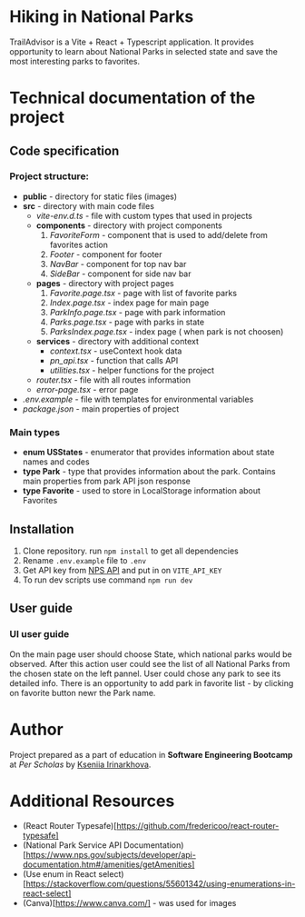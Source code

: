 # Hiking in National Parks

TrailAdvisor is a Vite + React + Typescript application. It provides opportunity to learn about National Parks in selected state and save the most interesting parks to favorites.

# Technical documentation of the project
## Code specification
### Project structure:
- **public** - directory for static files (images)
- **src** - directory with main code files
    - *vite-env.d.ts* - file with custom types that used in projects    
    - **components** - directory with project components
        1) *FavoriteForm* - component that is used to add/delete from favorites action
        2) *Footer* - component for footer
        3) *NavBar* - component for top nav bar
        4) *SideBar* - component for side nav bar
    - **pages** - directory with project pages
        1) *Favorite.page.tsx* - page with list of favorite parks
        2) *Index.page.tsx* - index page for main page
        3) *ParkInfo.page.tsx* - page with park information
        4) *Parks.page.tsx* - page with parks in state
        5) *ParksIndex.page.tsx* - index page ( when park is not choosen)
    - **services** - directory with additional context
        - *context.tsx* - useContext hook data
        - *pn_api.tsx* - function that calls API
        - *utilities.tsx* - helper functions for the project
    - *router.tsx* - file with all routes information
    - *error-page.tsx* - error page
- *.env.example* - file with templates for environmental variables
- *package.json* - main properties of project



### Main types
- **enum USStates** - enumerator that provides information about state names and codes
- **type Park** - type that provides information about the park.  Contains main properties from park API json response
- **type Favorite** - used to store in LocalStorage information about Favorites

## Installation

1) Clone repository. run `npm install` to get all dependencies
2) Rename `.env.example` file to `.env`
3) Get API key from [NPS API](https://www.nps.gov/subjects/developer/get-started.htm) and put in on `VITE_API_KEY`
4) To run dev scripts use command `npm run dev`

## User guide
### UI user guide
On the main page user should choose State, which national parks would be observed. After this action user could see the list of all National Parks from the chosen state on the left pannel. User could chose any park to see its detailed info. There is an opportunity to add park in favorite list - by clicking on favorite button newr the Park name.

# Author
Project prepared as a part of education in **Software Engineering Bootcamp** at *Per Scholas* by [Kseniia Irinarkhova](https://www.linkedin.com/in/kseniia-irinarkhova/).

# Additional Resources
- (React Router Typesafe)[https://github.com/fredericoo/react-router-typesafe]
- (National Park Service API Documentation)[https://www.nps.gov/subjects/developer/api-documentation.htm#/amenities/getAmenities]
- (Use enum in React select)[https://stackoverflow.com/questions/55601342/using-enumerations-in-react-select]
- (Canva)[https://www.canva.com/] - was used for images
 
